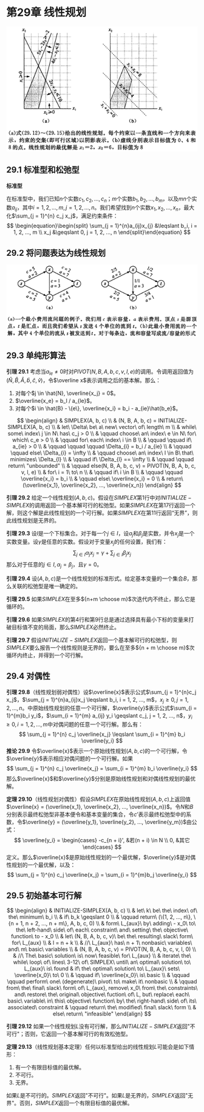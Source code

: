 # 第29章 线性规划



![29_2](res/29_2.png)



## 29.1 标准型和松弛型

**标准型**

在标准型中，我们已知$n$个实数$c_1, c_2, ..., c_n$；$m$个实数$b_1, b_2, ..., b_m$，以及$mn$个实数$a_{ij}$，其中$i = 1, 2, ..., m, j = 1, 2, ..., n$。我们希望找到$n$个实数$x_1, x_2, ..., x_n$，最大化$\sum_{j = 1}^{n} c_j x_j$，满足约束条件：
$$
\begin{equation}\begin{split} 
\sum_{j = 1}^{n}a_{ij}x_{j} &\leqslant b_i, i = 1, 2, ..., m \\
x_j &\geqslant 0, j = 1, 2, ..., n
\end{split}\end{equation}
$$


## 29.2 将问题表达为线性规划

![29_3](res/29_3.png)



## 29.3 单纯形算法

**引理 29.1** 考虑当$a_{le} \neq 0$时对$PIVOT(N, B, A, b, c, v, l, e)$的调用。令调用返回值为$(\hat{N}, \hat{B}, \hat{A}, \hat{b}, \hat{c}, \hat{v})$，令$\overline x$表示调用之后的基本解。那么：

1. 对每个$j \in \hat{N}, \overline{x_j} = 0$。
2. $\overline{x_e} = b_l / a_{le}$。
3. 对每个$i \in \hat{B} - \{e\}, \overline{x_i} = b_i - a_{ie}\hat{b_e}$。

$$
\begin{align}
& SIMPLEX(A, b, c) \\
& (N, B, A, b, c) = INITIALIZE-SIMPLEX(A, b, c) \\
& let\ \Delta\ be\ a\ new\ vector\ of\ length\ m \\
& while\ some\ index\ j \in N\ has\ c_j > 0 \\
& \qquad choose\ an\ index\ e \in N\ for\ which\ c_e > 0 \\
& \qquad for\ each\ index\ i \in B \\
& \qquad \qquad if\ a_{ie} > 0 \\
& \qquad \qquad \qquad \Delta_{i} = b_i / a_{ie} \\
& \qquad \qquad else\ \Delta_{i} = \infty \\
& \qquad choose\ an\ index\ l \in B\ that\ minimizes\ \Delta_{l} \\
& \qquad if\ \Delta_{l} == \infty \\
& \qquad \qquad return\ "unbounded" \\
& \qquad else(N, B, A, b, c, v) = PIVOT(N, B, A, b, c, v, l, e) \\
& for\ i = 1\ to\ n \\
& \qquad if\ i \in B \\
& \qquad \qquad \overline{x_i} = b_i \\
& \qquad else\ \overline{x_i} = 0 \\
& return\ (\overline{x_1}, \overline{x_2}, ..., \overline{x_n})
\end{align}
$$

**引理 29.2** 给定一个线性规划$(A, b, c)$。假设在$SIMPLEX$第1行中对$INITIALIZE-SIMPLEX$的调用返回一个基本解可行的松弛型。如果$SIMPLEX$在第17行返回一个解，则这个解是此线性规划的一个可行解。如果$SIMPLEX$在第11行返回“无界”，则此线性规划是无界的。

**引理 29.3** 设$I$是一个下标集合。对于每一个$j \in I$，设$a_j$和$\beta_{j}$是实数，并令$x_j$是一个实数变量。设$\gamma$是任意的实数。假设对于变量$x_j$的任何设置，我们有：
$$
\sum_{j \in I}\alpha_{j}x_{j} = \gamma + \sum_{j \in I}\beta_{j}x_{j}
$$
那么对于任意的$j \in I, \alpha_{j} = \beta_{j}$，且$\gamma = 0$。

**引理 29.4** 设$(A, b, c)$是一个线性规划的标准形式。给定基本变量的一个集合$B$，那么关联的松弛型是唯一确定的。

**引理 29.5** 如果$SIMPLEX$在至多${n+m \choose m}$次迭代内不终止，那么它是循环的。

**引理 29.6** 如果$SIMPLEX$的第4行和第9行总是通过选择具有最小下标的变量来打破目标值不变的局面，那么$SIMPLEX$必然终止。

**引理 29.7** 假设$INITIALIZE-SIMPLEX$返回一个基本解可行的松弛型，则$SIMPLEX$要么报告一个线性规则是无界的，要么在至多${n + m \choose m}$次循环内终止，并得到一个可行解。



## 29.4 对偶性

**引理 29.8**（线性规划弱对偶性）设$\overline{x}$表示公式$\sum_{j = 1}^{n}c_j x_j$，$\sum_{j = 1}^{n}a_{ij}x_j \leqslant b_i, i = 1, 2, ..., m$，$x_j \geqslant 0, j = 1, 2, ..., n$。中原始线性规划的任意一个可行解，$\overline{y}$表示公式$\sum_{i = 1}^{m}b_i y_i$，$\sum_{i = 1}^{m} a_{ij} y_i \geqslant c_j, j = 1, 2, ..., n$，$y_i \geqslant 0, i = 1, 2, ..., m$中对偶问题的任意一个可行解。那么有：
$$
\sum_{j = 1}^{n} c_j \overline{x_j} \leqslant \sum_{i = 1}^{m} b_i \overline{y_i}
$$
**推论 29.9** 令$\overline{x}$表示一个原始线性规划$(A, b, c)$的一个可行解，令$\overline{y}$表示相应对偶问题的一个可行解。如果
$$
\sum_{j = 1}^{n} c_j \overline{x_j} = \sum_{i = 1}^{m} b_i \overline{y_i}
$$
那么$\overline{x}$和$\overline{y}$分别是原始线性规划和对偶线性规划的最优解。

**定理 29.10**（线性规划对偶性）假设$SIMPLEX$在原始线性规划$(A, b, c)$上返回值$\overline{x} = (\overline{x_1}, \overline{x_2}, ..., \overline{x_n})$。令$N$和$B$分别表示最终松弛型非基本便令和基本变量的集合，令$c'$表示最终松弛型中的系数，令$\overline{y} = (\overline{y_1}, \overline{y_2}, ..., \overline{y_m})$由公式：
$$
\overline{y_i} = 
\begin{cases}
-c_{n + i}', &若(n + i) \in N \\
0, &其它
\end{cases}
$$
定义。那么$\overline{x}$是原始线性规划的一个最优解，$\overline{y}$是对偶性规划的一个最优解，以及：
$$
\sum_{j = 1}^{n} c_j \overline{x_j} = \sum_{i = 1}^{m}b_j \overline{y_i}
$$


## 29.5 初始基本可行解

$$
\begin{align}
& INITIALIZE-SIMPLEX(A, b, c) \\
& let\ k\ be\ the\ index\ of\ the\ minimum\ b_i \\
& if\ b_k \geqslant 0 \\
& \qquad return\ (\{1, 2, ..., n\}, \{n + 1, n + 2, ..., n + m\}, A, b, c, 0) \\
& form\ L_{aux}\ by\ adding\ - x_0\ to\ the\ left-hand\ side\ of\ each\ constraint\ and\ setting\ the\ objective\ function\ to - x_0 \\
& let\ (N, B, A, b, c, v)\ be\ the\ resulting\ slack\ form\ for\ L_{aux} \\
& l = n + k \\
& //\ L_{aux}\ has\ n + 1\ nonbasic\ variables\ and\ m\ basic\ variables \\
& (N, B, A, b, c, v) = PIVOT(N, B, A, b, c, v, l, 0) \\
& //\ The\ basic\ solution\ is\ now\ feasible\ for\ L_{aux} \\
& iterate\ the\ while\ loop\ of\ lines\ 3-12\ of\ SIMPLEX\ until\ an\ optimal\ solution\ to\ L_{aux}\ is\ found
& if\ the\ optimal\ solution\ to\ L_{aux}\ sets\ \overline{x_0}\ to\ 0 \\
& \qquad if\ \overline{x_0}\ is\ basic \\
& \qquad \qquad perform\ one\ (degenerate)\ pivot\ to\ make\ it\ nonbasic \\
& \qquad from\ the\ final\ slack\ form\ of\ L_{aux}, remove\ x_0\ from\ the\ constraints\ and\ restore\ the\ original\ objective\ fuction\ of\ L, but\ replace\ each\ basic\ variable\ in\ this\ objective\ function\ by\ the\ right-hand\ side\ of\ its\ associated\ constraint
& \qquad return\ the\ modified\ final\ slack\ form \\
& else\ return\ "infeasible"
\end{align}
$$

**引理 29.12** 如果一个线性规划$L$没有可行解，那么$INITIALIZE-SIMPLEX$返回"不可行"；否则，它返回一个基本解可行的有效松弛型。

**定理 29.13**（线性规划基本定理）任何以标准型给出的线性规划$L$可能会是如下情形：

1. 有一个有限目标值的最优解。
2. 不可行。
3. 无界。

如果$L$是不可行的。$SIMPLEX$返回"不可行"。如果$L$是无界的，$SIMPLEX$返回"无界"。否则，$SIMPLEX$返回一个有限目标值的最优解。

